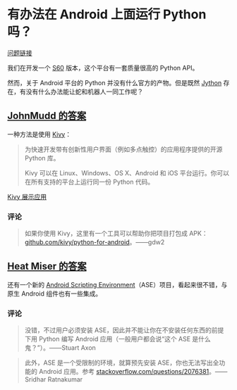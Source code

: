 # 有办法在 Android 上面运行 Python 吗？

[问题链接](http://stackoverflow.com/questions/101754/is-there-a-way-to-run-python-on-android)

我们在开发一个 [S60](http://en.wikipedia.org/wiki/S60_%28software_platform%29) 版本，这个平台有一套质量很高的 Python API。

然而，关于 Android 平台的 Python 并没有什么官方的产物。但是既然 [Jython](http://en.wikipedia.org/wiki/Jython) 存在，有没有什么办法能让蛇和机器人一同工作呢？

## [JohnMudd 的答案](http://stackoverflow.com/a/8189603/5152089)

一种方法是使用 [Kivy](http://kivy.org/)：

> 为快速开发带有创新性用户界面（例如多点触控）的应用程序提供的开源 Python 库。
> 
> Kivy 可以在 Linux、Windows、OS X、Android 和 iOS 平台运行。你可以在所有支持的平台上运行同一份 Python 代码。

[Kivy 展示应用](https://play.google.com/store/apps/details?id=org.kivy.showcase)

### 评论

> 如果你使用 Kivy，这里有一个工具可以帮助你把项目打包成 APK：[github.com/kivy/python-for-android](https://github.com/kivy/python-for-android)。——gdw2

## [Heat Miser 的答案](http://stackoverflow.com/a/973786/5152089)

还有一个新的 [Android Scripting Environment](http://www.talkandroid.com/1225-android-scripting-environment/)（ASE）项目，看起来很不错，与原生 Android 组件也有一些集成。

### 评论

> 没错，不过用户必须安装 ASE，因此并不能让你在不安装任何东西的前提下用 Python 编写 Android 应用（一般用户都会说“这个 ASE 是什么鬼？”）。——Stuart Axon

> 此外，ASE 是一个受限制的环境，就算预先安装 ASE，你也无法写出全功能的 Android 应用。参考 [stackoverflow.com/questions/2076381](http://stackoverflow.com/questions/2076381)。——Sridhar Ratnakumar
